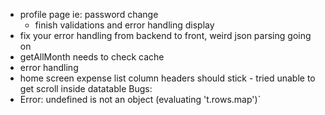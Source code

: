 - profile page ie: password change
  - finish validations and error handling display
- fix your error handling from backend to front, weird json parsing going on
- getAllMonth needs to check cache
- error handling
- home screen expense list column headers should stick - tried unable to get scroll inside datatable
Bugs:
- Error: undefined is not an object (evaluating 't.rows.map')`